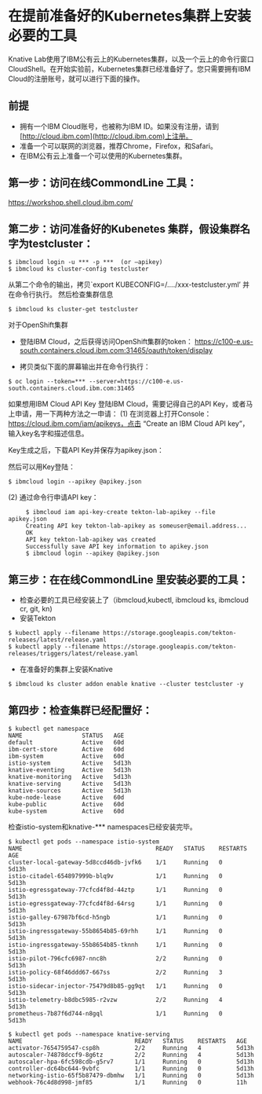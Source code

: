 # 在提前准备好的Kubernetes集群上安装必要的工具

Knative Lab使用了IBM公有云上的Kubernetes集群，以及一个云上的命令行窗口CloudShell。在开始实验前，Kubernetes集群已经准备好了。您只需要拥有IBM Cloud的注册账号，就可以进行下面的操作。

## 前提

* 拥有一个IBM Cloud账号，也被称为IBM ID。如果没有注册，请到[http://cloud.ibm.com](http://cloud.ibm.com)上注册。
* 准备一个可以联网的浏览器，推荐Chrome，Firefox，和Safari。
* 在IBM公有云上准备一个可以使用的Kubernetes集群。

## 第一步：访问在线CommondLine 工具：
https://workshop.shell.cloud.ibm.com/

## 第二步：访问准备好的Kubenetes 集群，假设集群名字为testcluster：
```
$ ibmcloud login -u *** -p ***  (or –apikey)
$ ibmcloud ks cluster-config testcluster
```
从第二个命令的输出，拷贝`export KUBECONFIG=/…./xxx-testcluster.yml’ 并在命令行执行。
然后检查集群信息
```
$ ibmcloud ks cluster-get testcluster
```

对于OpenShift集群
* 登陆IBM Cloud，之后获得访问OpenShift集群的token： 
https://c100-e.us-south.containers.cloud.ibm.com:31465/oauth/token/display

* 拷贝类似下面的屏幕输出并在命令行执行： 
```
$ oc login --token=*** --server=https://c100-e.us-south.containers.cloud.ibm.com:31465
```

如果想用IBM Cloud API Key 登陆IBM Cloud，需要记得自己的API Key，或者马上申请，用一下两种方法之一申请：
(1) 在浏览器上打开Console： https://cloud.ibm.com/iam/apikeys，点击 “Create an IBM Cloud API key”， 输入key名字和描述信息。 
 
 Key生成之后，下载API Key并保存为apikey.json：
 
 然后可以用Key登陆：
 ```
 $ ibmcloud login --apikey @apikey.json
 ```

(2) 通过命令行申请API key：
```
     $ ibmcloud iam api-key-create tekton-lab-apikey --file apikey.json
     Creating API key tekton-lab-apikey as someuser@email.address...
     OK
     API key tekton-lab-apikey was created
     Successfully save API key information to apikey.json
     $ ibmcloud login --apikey @apikey.json
```

## 第三步：在在线CommondLine 里安装必要的工具：
* 检查必要的工具已经安装上了（ibmcloud,kubectl, ibmcloud ks, ibmcloud cr, git, kn)
* 安装Tekton
```
$ kubectl apply --filename https://storage.googleapis.com/tekton-releases/latest/release.yaml
$ kubectl apply --filename https://storage.googleapis.com/tekton-releases/triggers/latest/release.yaml
```
* 在准备好的集群上安装Knative
```
$ ibmcloud ks cluster addon enable knative --cluster testcluster -y
```

## 第四步：检查集群已经配置好：
```
$ kubectl get namespace
NAME                 STATUS   AGE
default              Active   60d
ibm-cert-store       Active   60d
ibm-system           Active   60d
istio-system         Active   5d13h
knative-eventing     Active   5d13h
knative-monitoring   Active   5d13h
knative-serving      Active   5d13h
knative-sources      Active   5d13h
kube-node-lease      Active   60d
kube-public          Active   60d
kube-system          Active   60d
```

检查istio-system和knative-*** namespaces已经安装完毕。

```
$ kubectl get pods --namespace istio-system
NAME                                      READY   STATUS    RESTARTS   AGE
cluster-local-gateway-5d8ccd46db-jvfk6    1/1     Running   0          5d13h
istio-citadel-654897999b-blq9v            1/1     Running   0          5d13h
istio-egressgateway-77cfcd4f8d-44ztp      1/1     Running   0          5d13h
istio-egressgateway-77cfcd4f8d-64rsg      1/1     Running   0          5d13h
istio-galley-67987bf6cd-h5ngb             1/1     Running   0          5d13h
istio-ingressgateway-55b8654b85-69rhh     1/1     Running   0          5d13h
istio-ingressgateway-55b8654b85-tknnh     1/1     Running   0          5d13h
istio-pilot-796cfc6987-nnc8h              2/2     Running   0          5d13h
istio-policy-68f46ddd67-667ss             2/2     Running   3          5d13h
istio-sidecar-injector-75479d8b85-gg9qt   1/1     Running   0          5d13h
istio-telemetry-b8dbc5985-r2vzw           2/2     Running   4          5d13h
prometheus-7b87f6d744-n8gql               1/1     Running   0          5d13h

$ kubectl get pods --namespace knative-serving
NAME                                READY   STATUS    RESTARTS   AGE
activator-7654759547-csp8h          2/2     Running   4          5d13h
autoscaler-74878dccf9-8g6tz         2/2     Running   4          5d13h
autoscaler-hpa-6fc598cdb-g5rv7      1/1     Running   0          5d13h
controller-dc64bc644-9vbfc          1/1     Running   0          5d13h
networking-istio-65f5b87479-dbmhw   1/1     Running   0          5d13h
webhook-76c4d8d998-jmf85            1/1     Running   0          11h
```



